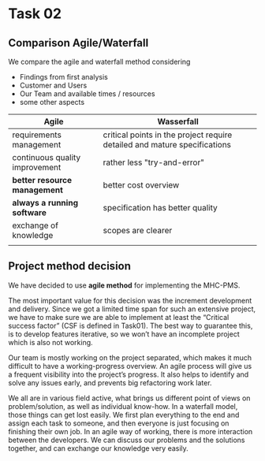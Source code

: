 # Task 02

## Comparison Agile/Waterfall

We compare the agile and waterfall method considering

+ Findings from first analysis
+ Customer and Users
+ Our Team and available times / resources
+ some other aspects

| Agile                                 | Wasserfall                                                               |
|---------------------------------------|--------------------------------------------------------------------------|
| requirements management               | critical points in the project require detailed and mature specifications|
| continuous quality improvement        | rather less "try-and-error"                                              |
| **better resource management**        | better cost overview                                                     |
| **always a running software**         | specification has better quality                                         |
| exchange of knowledge                 | scopes are clearer                                                       |
|                                       |                                                                          |

## Project method decision

We have decided to use **agile method** for implementing the MHC-PMS.

The most important value for this decision was the increment development and delivery. 
Since we got a limited time span for such an extensive project, we have to make sure we are able to 
implement at least the “Critical success factor” (CSF is defined in Task01). The best way to guarantee this, 
is to develop features iterative, so we won’t have an incomplete project which is also not working. 

Our team is mostly working on the project separated, which makes it much difficult to have a working-progress 
overview. An agile process will give us a frequent visibility into the project’s progress. It also helps to identify
and solve any issues early, and prevents big refactoring work later.

We all are in various field active, what brings us different point of views on problem/solution, as well as individual 
know-how. In a waterfall model, those things can get lost easily. We first plan everything to the end and assign each
task to someone, and then everyone is just focusing on finishing their own job. In an agile way of working, there is 
more interaction between the developers. We can discuss our problems and the solutions together, and can exchange our 
knowledge very easily.
